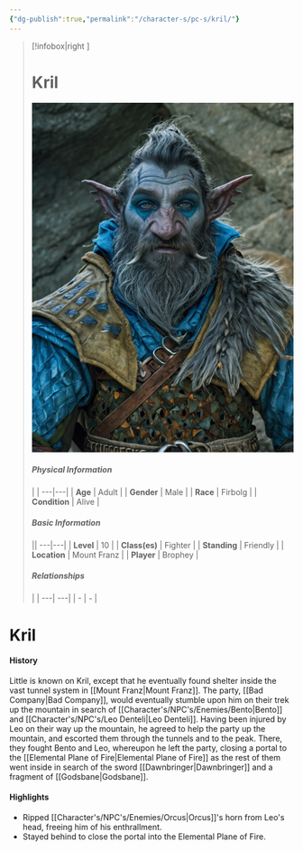 ```yaml
---
{"dg-publish":true,"permalink":"/character-s/pc-s/kril/"}
---
```


>[!infobox|right ]
># **Kril**
>![Kril.jpg|cover h-small](/img/user/Attachments/Characters/Kril.jpg)
>##### **Physical Information**
>| | 
>---|---|
>| **Age** | Adult |
>| **Gender** | Male |
>| **Race** | Firbolg |
>| **Condition** | Alive |
>##### **Basic Information**
>||
>---|---|
>| **Level** | 10 |
>| **Class(es)** | Fighter |
>| **Standing** | Friendly |
>| **Location** | Mount Franz |
>| **Player** | Brophey |
>##### **Relationships**
>| |
>---| ---|
>| - | *-* |

# Kril
#### History
Little is known on Kril, except that he eventually found shelter inside the vast tunnel system in [[Mount Franz\|Mount Franz]]. The party, [[Bad  Company\|Bad  Company]], would eventually stumble upon him on their trek up the mountain in search of [[Character's/NPC's/Enemies/Bento\|Bento]] and [[Character's/NPC's/Leo Denteli\|Leo Denteli]]. Having been injured by Leo on their way up the mountain, he agreed to help the party up the mountain, and escorted them through the tunnels and to the peak. There, they fought Bento and Leo, whereupon he left the party, closing a portal to the [[Elemental Plane of Fire\|Elemental Plane of Fire]] as the rest of them went inside in search of the sword [[Dawnbringer\|Dawnbringer]] and a fragment of [[Godsbane\|Godsbane]].
#### Highlights
- Ripped [[Character's/NPC's/Enemies/Orcus\|Orcus]]'s horn from Leo's head, freeing him of his enthrallment.
- Stayed behind to close the portal into the Elemental Plane of Fire.